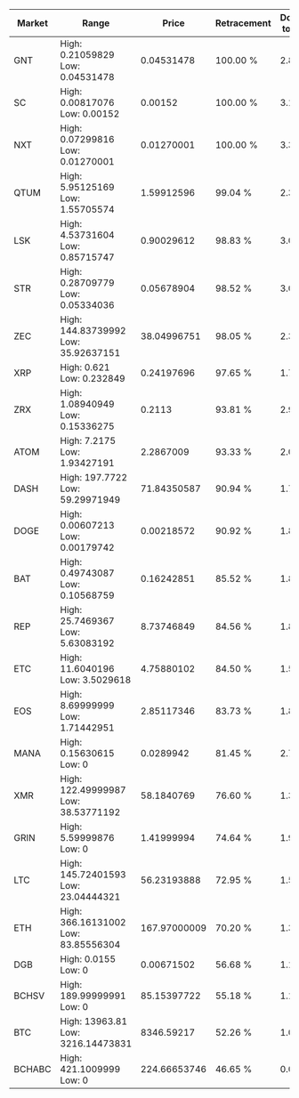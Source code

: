| Market | Range | Price| Retracement | Doubles to 50% |
| --- | --- | --- | --- | --- |
| GNT | High: 0.21059829<br />Low: 0.04531478 | 0.04531478 | 100.00 % | 2.82 |
| SC | High: 0.00817076<br />Low: 0.00152 | 0.00152 | 100.00 % | 3.19 |
| NXT | High: 0.07299816<br />Low: 0.01270001 | 0.01270001 | 100.00 % | 3.37 |
| QTUM | High: 5.95125169<br />Low: 1.55705574 | 1.59912596 | 99.04 % | 2.35 |
| LSK | High: 4.53731604<br />Low: 0.85715747 | 0.90029612 | 98.83 % | 3.00 |
| STR | High: 0.28709779<br />Low: 0.05334036 | 0.05678904 | 98.52 % | 3.00 |
| ZEC | High: 144.83739992<br />Low: 35.92637151 | 38.04996751 | 98.05 % | 2.38 |
| XRP | High: 0.621<br />Low: 0.232849 | 0.24197696 | 97.65 % | 1.76 |
| ZRX | High: 1.08940949<br />Low: 0.15336275 | 0.2113 | 93.81 % | 2.94 |
| ATOM | High: 7.2175<br />Low: 1.93427191 | 2.2867009 | 93.33 % | 2.00 |
| DASH | High: 197.7722<br />Low: 59.29971949 | 71.84350587 | 90.94 % | 1.79 |
| DOGE | High: 0.00607213<br />Low: 0.00179742 | 0.00218572 | 90.92 % | 1.80 |
| BAT | High: 0.49743087<br />Low: 0.10568759 | 0.16242851 | 85.52 % | 1.86 |
| REP | High: 25.7469367<br />Low: 5.63083192 | 8.73746849 | 84.56 % | 1.80 |
| ETC | High: 11.6040196<br />Low: 3.5029618 | 4.75880102 | 84.50 % | 1.59 |
| EOS | High: 8.69999999<br />Low: 1.71442951 | 2.85117346 | 83.73 % | 1.83 |
| MANA | High: 0.15630615<br />Low: 0 | 0.0289942 | 81.45 % | 2.70 |
| XMR | High: 122.49999987<br />Low: 38.53771192 | 58.1840769 | 76.60 % | 1.38 |
| GRIN | High: 5.59999876<br />Low: 0 | 1.41999994 | 74.64 % | 1.97 |
| LTC | High: 145.72401593<br />Low: 23.04444321 | 56.23193888 | 72.95 % | 1.50 |
| ETH | High: 366.16131002<br />Low: 83.85556304 | 167.97000009 | 70.20 % | 1.34 |
| DGB | High: 0.0155<br />Low: 0 | 0.00671502 | 56.68 % | 1.15 |
| BCHSV | High: 189.99999991<br />Low: 0 | 85.15397722 | 55.18 % | 1.12 |
| BTC | High: 13963.81<br />Low: 3216.14473831 | 8346.59217 | 52.26 % | 1.03 |
| BCHABC | High: 421.1009999<br />Low: 0 | 224.66653746 | 46.65 % | 0.00 |
